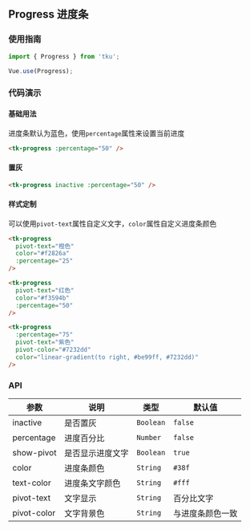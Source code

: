 ## Progress 进度条

### 使用指南
``` javascript
import { Progress } from 'tku';

Vue.use(Progress);
```

### 代码演示

#### 基础用法

进度条默认为蓝色，使用`percentage`属性来设置当前进度

```html
<tk-progress :percentage="50" />
```


#### 置灰

```html
<tk-progress inactive :percentage="50" />
```


#### 样式定制

可以使用`pivot-text`属性自定义文字，`color`属性自定义进度条颜色

```html
<tk-progress
  pivot-text="橙色"
  color="#f2826a"
  :percentage="25"
/>

<tk-progress
  pivot-text="红色"
  color="#f3594b"
  :percentage="50"
/>

<tk-progress
  :percentage="75"
  pivot-text="紫色"
  pivot-color="#7232dd"
  color="linear-gradient(to right, #be99ff, #7232dd)"
/>
```

### API

| 参数 | 说明 | 类型 | 默认值 |
|-----------|-----------|-----------|-------------|
| inactive | 是否置灰 | `Boolean` | `false` |
| percentage | 进度百分比 | `Number` | `false` |
| show-pivot | 是否显示进度文字 | `Boolean` | `true` |
| color | 进度条颜色 | `String` | `#38f` |
| text-color | 进度条文字颜色 | `String` | `#fff` |
| pivot-text | 文字显示 | `String` | 百分比文字 |
| pivot-color | 文字背景色 | `String` | 与进度条颜色一致 |
